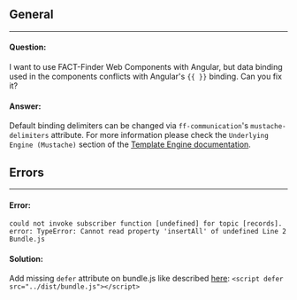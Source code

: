 ## General
---

#### Question:
I want to use FACT-Finder Web Components with Angular, but data binding used in the components conflicts with Angular's `{{ }}` binding. Can you fix it?
#### Answer:
Default binding delimiters can be changed via `ff-communication`'s `mustache-delimiters` attribute. For more information please check the `Underlying Engine (Mustache)` section of the [Template Engine documentation](/documentation/3.x/template-engine).

## Errors
---

#### Error: 

`could not invoke subscriber function [undefined] for topic [records]. error: TypeError: Cannot read property 'insertAll' of undefined Line 2 Bundle.js`

#### Solution:

Add missing `defer` attribute on bundle.js like described [here](/documentation/3.x/include-scripts): `<script defer src="../dist/bundle.js"></script>`
